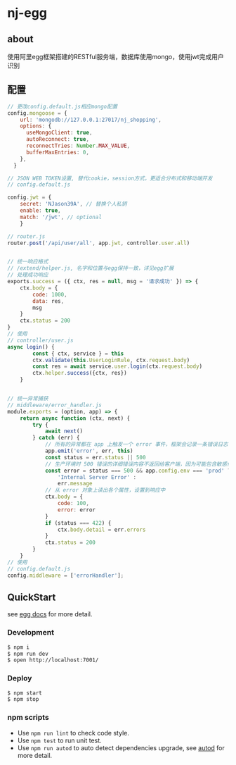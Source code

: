 # nj-egg

## about
使用阿里egg框架搭建的RESTful服务端，数据库使用mongo，使用jwt完成用户识别

## 配置
```javascript
// 更改config.default.js相应mongo配置
config.mongoose = {
    url: 'mongodb://127.0.0.1:27017/nj_shopping',
    options: {
      useMongoClient: true,
      autoReconnect: true,
      reconnectTries: Number.MAX_VALUE,
      bufferMaxEntries: 0,
    },
  }

// JSON WEB TOKEN设置, 替代cookie，session方式，更适合分布式和移动端开发
// config.default.js

config.jwt = {
    secret: 'NJason39A', // 替换个人私钥
    enable: true, 
    match: '/jwt', // optional
	}

// router.js
router.post('/api/user/all', app.jwt, controller.user.all)


// 统一响应格式
// /extend/helper.js, 名字和位置与egg保持一致，详见egg扩展
// 处理成功响应
exports.success = ({ ctx, res = null, msg = '请求成功' }) => {
	ctx.body = {
		code: 1000,
		data: res,
		msg
	}
	ctx.status = 200
}
// 使用
// controller/user.js
async login() {
		const { ctx, service } = this
		ctx.validate(this.UserLoginRule, ctx.request.body)
		const res = await service.user.login(ctx.request.body)
		ctx.helper.success({ctx, res})
	}


// 统一异常捕获
// middleware/error_handler.js
module.exports = (option, app) => {
	return async function (ctx, next) {
		try {
			await next()
		} catch (err) {
			// 所有的异常都在 app 上触发一个 error 事件，框架会记录一条错误日志
			app.emit('error', err, this)
			const status = err.status || 500
			// 生产环境时 500 错误的详细错误内容不返回给客户端，因为可能包含敏感信息
			const error = status === 500 && app.config.env === 'prod' ?
				'Internal Server Error' :
				err.message
			// 从 error 对象上读出各个属性，设置到响应中
			ctx.body = {
				code: 100,
				error: error
			}
			if (status === 422) {
				ctx.body.detail = err.errors
			}
			ctx.status = 200
		}
	}
// 使用
// config.default.js
config.middleware = ['errorHandler'];

```

## QuickStart

<!-- add docs here for user -->

see [egg docs][egg] for more detail.

### Development

```bash
$ npm i
$ npm run dev
$ open http://localhost:7001/
```

### Deploy

```bash
$ npm start
$ npm stop
```

### npm scripts

- Use `npm run lint` to check code style.
- Use `npm test` to run unit test.
- Use `npm run autod` to auto detect dependencies upgrade, see [autod](https://www.npmjs.com/package/autod) for more detail.


[egg]: https://eggjs.org
